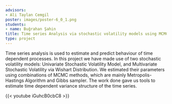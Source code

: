 ```yaml
---
advisors:
- Ali Taylan Cemgil
poster: images/poster-6_0_1.png
students:
- name: Buğrahan Şahin
title: Time series Analysis via stochastic volatility models using MCMC methods
type: project
---
```


Time series analysis is used to estimate and predict behaviour of time dependent processes. In this project we have made use of two stochastic volatility models: Univariate Stochastic Volatility Model, and Multivariate Stochastic Volatility via Wishart Distribution. We estimated their parameters using combinations of MCMC methods, which are mainly Metropolis-Hastings Algorithm and Gibbs sampler. The work done gave us tools to estimate time dependent variance structure of the time series.


{{< youtube iGuhcB0cbC8 >}}